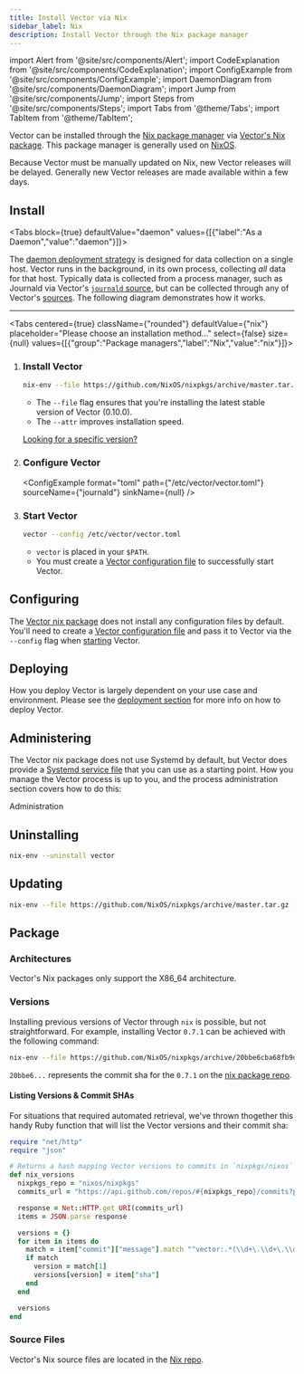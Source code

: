 ```yaml
---
title: Install Vector via Nix
sidebar_label: Nix
description: Install Vector through the Nix package manager
---
```


import Alert from '@site/src/components/Alert';
import CodeExplanation from '@site/src/components/CodeExplanation';
import ConfigExample from '@site/src/components/ConfigExample';
import DaemonDiagram from '@site/src/components/DaemonDiagram';
import Jump from '@site/src/components/Jump';
import Steps from '@site/src/components/Steps';
import Tabs from '@theme/Tabs';
import TabItem from '@theme/TabItem';

Vector can be installed through the [Nix package manager][urls.nix] via
[Vector's Nix package][urls.vector_nix_package]. This package manager is
generally used on [NixOS][urls.nixos].

<Alert type="warning">

Because Vector must be manually updated on Nix, new Vector releases will be
delayed. Generally new Vector releases are made available within a few days.

</Alert>



## Install

<Tabs
  block={true}
  defaultValue="daemon"
  values={[{"label":"As a Daemon","value":"daemon"}]}>
<TabItem value="daemon">

The [daemon deployment strategy][docs.strategies#daemon] is designed for data
collection on a single host. Vector runs in the background, in its own process,
collecting _all_ data for that host.
Typically data is collected from a process manager, such as Journald via
Vector's [`journald` source][docs.sources.journald], but can be collected
through any of Vector's [sources][docs.sources].
The following diagram demonstrates how it works.

<DaemonDiagram
  platformName={null}
  sourceName={null}
  sinkName={null} />

---

<Tabs
  centered={true}
  className={"rounded"}
  defaultValue={"nix"}
  placeholder="Please choose an installation method..."
  select={false}
  size={null}
  values={[{"group":"Package managers","label":"Nix","value":"nix"}]}>
<TabItem value="nix">

<Steps headingDepth={3}>

1.  ### Install Vector

    ```bash
    nix-env --file https://github.com/NixOS/nixpkgs/archive/master.tar.gz --install --attr vector
    ```

    <CodeExplanation>

    * The `--file` flag ensures that you're installing the latest stable version
      of Vector (0.10.0).
    * The `--attr` improves installation speed.

    </CodeExplanation>

    [Looking for a specific version?][docs.package_managers.nix#versions]

2.  ### Configure Vector

    <ConfigExample
      format="toml"
      path={"/etc/vector/vector.toml"}
      sourceName={"journald"}
      sinkName={null} />

3.  ### Start Vector

    ```bash
    vector --config /etc/vector/vector.toml
    ```

    <CodeExplanation>

    * `vector` is placed in your `$PATH`.
    * You must create a [Vector configuration file][docs.configuration] to
      successfully start Vector.

    </CodeExplanation>

</Steps>

</TabItem>
</Tabs>
</TabItem>
</Tabs>

## Configuring

The [Vector nix package][urls.vector_nix_package] does not install any
configuration files by default. You'll need to create a
[Vector configuration file][docs.configuration] and pass it to Vector via the
`--config` flag when [starting][docs.process-management#starting] Vector.

## Deploying

How you deploy Vector is largely dependent on your use case and environment.
Please see the [deployment section][docs.deployment] for more info on how to
deploy Vector.

## Administering

The Vector nix package does not use Systemd by default, but Vector does provide
a [Systemd service file][urls.vector_systemd_file] that you can use as a
starting point. How you manage the Vector process is up to you, and the
process administration section covers how to do this:

<Jump to="/docs/administration/">Administration</Jump>

## Uninstalling

```bash
nix-env --uninstall vector
```

## Updating

```bash
nix-env --file https://github.com/NixOS/nixpkgs/archive/master.tar.gz --upgrade vector
```

## Package

### Architectures

Vector's Nix packages only support the X86_64 architecture.

### Versions

Installing previous versions of Vector through `nix` is possible, but not
straightforward. For example, installing Vector `0.7.1` can be achieved with
the following command:

```bash
nix-env --file https://github.com/NixOS/nixpkgs/archive/20bbe6cba68fb9d37b5d0e373b6180dce2961e0d.tar.gz --install --attr vector
```

`20bbe6...` represents the commit sha for the `0.7.1` on the
[nix package repo][urls.vector_nix_package].

#### Listing Versions & Commit SHAs

For situations that required automated retrieval, we've thrown thogether this
handy Ruby function that will list the Vector versions and their commit sha:

```ruby
require "net/http"
require "json"

# Returns a hash mapping Vector versions to commits in `nixpkgs/nixos` repository
def nix_versions
  nixpkgs_repo = "nixos/nixpkgs"
  commits_url = "https://api.github.com/repos/#{nixpkgs_repo}/commits?path=pkgs/tools/misc/vector"

  response = Net::HTTP.get URI(commits_url)
  items = JSON.parse response

  versions = {}
  for item in items do
    match = item["commit"]["message"].match "^vector:.*(\\d+\.\\d+\.\\d+)$"
    if match
      version = match[1]
      versions[version] = item["sha"]
    end
  end

  versions
end
```

### Source Files

Vector's Nix source files are located in the
[Nix repo][urls.vector_nix_package].

[docs.configuration]: /docs/setup/configuration/
[docs.deployment]: /docs/setup/deployment/
[docs.package_managers.nix#versions]: /docs/setup/installation/package-managers/nix/#versions
[docs.process-management#starting]: /docs/administration/process-management/#starting
[docs.sources.journald]: /docs/reference/sources/journald/
[docs.sources]: /docs/reference/sources/
[docs.strategies#daemon]: /docs/setup/deployment/strategies/#daemon
[urls.nix]: https://nixos.org/nix/
[urls.nixos]: https://nixos.org/
[urls.vector_nix_package]: https://github.com/NixOS/nixpkgs/blob/master/pkgs/tools/misc/vector/default.nix
[urls.vector_systemd_file]: https://github.com/timberio/vector/blob/master/distribution/systemd/vector.service
